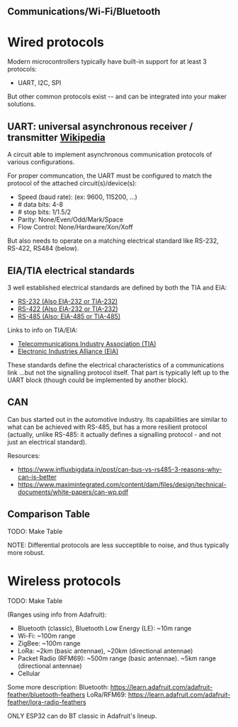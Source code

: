 [UART-Wiki]: <https://en.wikipedia.org/wiki/Universal_asynchronous_receiver-transmitter>

## Communications/Wi-Fi/Bluetooth

# Wired protocols
<!----------------------------------------------------------------------------->
Modern microcontrollers typically have built-in support for at least 3 protocols:
- UART, I2C, SPI

But other common protocols exist -- and can be integrated into your maker solutions.

## UART: universal asynchronous receiver / transmitter [Wikipedia][UART-Wiki]
A circuit able to implement asynchronous communication protocols of various
configurations.

For proper communcation, the UART must be configured to match the protocol of the
attached circuit(s)/device(s):
- Speed (baud rate): (ex: 9600, 115200, ...)
- \# data bits: 4-8
- \# stop bits: 1/1.5/2
- Parity: None/Even/Odd/Mark/Space
- Flow Control: None/Hardware/Xon/Xoff

But also needs to operate on a matching electrical standard like RS-232, RS-422, RS484 (below).

## EIA/TIA electrical standards
3 well established electrical standards are defined by both the TIA and EIA:
- [RS-232 (Also EIA-232 or TIA-232)](https://en.wikipedia.org/wiki/RS-232)
- [RS-422 (Also EIA-232 or TIA-232)](https://en.wikipedia.org/wiki/RS-232)
- [RS-485 (Also: EIA-485 or TIA-485)](https://en.wikipedia.org/wiki/RS-485)

Links to info on TIA/EIA:
- [Telecommunications Industry Association (TIA)](https://en.wikipedia.org/wiki/Telecommunications_Industry_Association)
- [Electronic Industries Alliance (EIA)](https://en.wikipedia.org/wiki/Electronic_Industries_Alliance)

These standards define the electrical characteristics of a communications link
...but not the signalling protocol itself. That part is typically left up to
the UART block (though could be implemented by another block).

## CAN
Can bus started out in the automotive industry. Its capabilities are similar
to what can be achieved with RS-485, but has a more resilient protocol
(actually, unlike RS-485: it actually defines a signalling protocol - and not
just an electrical standard).

Resources:
- <https://www.influxbigdata.in/post/can-bus-vs-rs485-3-reasons-why-can-is-better>
- <https://www.maximintegrated.com/content/dam/files/design/technical-documents/white-papers/can-wp.pdf>

## Comparison Table
TODO: Make Table

NOTE: Differential protocols are less succeptible to noise, and thus typically
more robust.


# Wireless protocols
<!----------------------------------------------------------------------------->
TODO: Make Table

(Ranges using info from Adafruit):
- Bluetooth (classic), Bluetooth Low Energy (LE): ~10m range
- Wi-Fi: ~100m range
- ZigBee: ~100m range
- LoRa: ~2km (basic antennae), ~20km (directional antennae)
- Packet Radio (RFM69): ~500m range (basic antennae). ~5km range (directional antennae)
- Cellular

Some more description:
Bluetooth: <https://learn.adafruit.com/adafruit-feather/bluetooth-feathers>
LoRa/RFM69: <https://learn.adafruit.com/adafruit-feather/lora-radio-feathers>

ONLY ESP32 can do BT classic in Adafruit's lineup.
